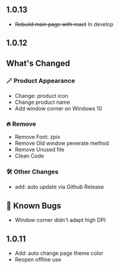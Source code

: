 ## 1.0.13

- ~~Rebuild main page with react~~ In develop

## 1.0.12

## What's Changed

### 🪄 Product Appearance

- Change: product icon
- Change product name
- Add window corner on Windows 10

### 🔥 Remove

- Remove Font: zpix
- Remove Old window penerate method
- Remove Unused file
- Clean Code

### 🛠 Other Changes

- add: auto update via Github Release

## 🐞 Known Bugs

- Window corner didn't adapt high DPI

## 1.0.11

- Add: auto change page theme color
- Reopen offline use
